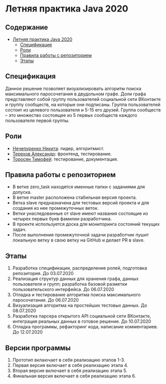
# Летняя практика Java 2020  
## Содержание  
- [Летняя практика Java 2020](#летняя-практика-java-2020)  
  - [Спецификация](#спецификация)  
  - [Роли](#роли)   
  - [Правила работы с репозиторием](#правила-работы-с-репозиторием)  
  - [Этапы](#этапы)  
## Спецификация  
Данное решение позволяет визуализировать алгоритм поиска максимального паросочетания в двудольном графе. Доли графа представляют собой группу пользователей социальной сети ВКонтакте и группу сообществ, на которые они подписаны. Группа пользователей состоит из целевого пользователя и 5-15 его друзей. Группа сообществ &ndash; это множество состоящее из 5 первых сообществ каждого пользователя первой группы.  
  
## Роли  
* [Нечепуренко Никита](https://github.com/nechepurenkoN): лидер, алгоритмист.  
* [Терехов Александр](https://github.com/snchz29): фронтенд, тестирование.  
* [Торосян Тимофей](https://github.com/sandman595): тестирование, документация.  
  
## Правила работы с репозиторием  
+ В ветке zero_task находятся именные папки с заданиями для допуска.
+ В ветке master расположена стабильная версия проекта.
+ Ветка slave предназначена для тестовых версий проекта и для создания из нее промежуточных веток.
+ Ветки унаследованные от slave имеют названия состоящие из четырех первых букв фамилии разработчика.
+ В проекте используется доска для мониторинга состояний текущих задач.
+ После выполнения промежуточной задачи разработчик пушит локальную ветку в свою ветку на GitHub и делает PR в slave.

## Этапы  
1. Разработка спецификации, распределение ролей, подготовка репозитория. До 03.07.2020
2. Реализация структур данных для хранения графа, данных пользователя и групп; разработка базовой разметки пользовательского интерфейса. До 06.07.2020
3. Отладка и тестирование алгоритма поиска максимального паросочетания. До 06.07.2020
4. Визуализация алгоритма на простейших тестовых данных. До 08.07.2020
5. Разработка парсера открытого API социальной сети ВКонтакте, интеграция реальных данных в готовое решение. До 10.07.2020
6. Отладка программы, рефакторинг кода, написание комментариев. До 12.07.2020

## Версии программы
1. Прототип вклаючает в себя реализацию этапов 1-3.
2. Первая версия включает в себя реализацию этапа 4.
3. Вторая версия включает в себя реализацию этапа 5.
4. Финальная версия включает в себя реализацию этапа 6.
